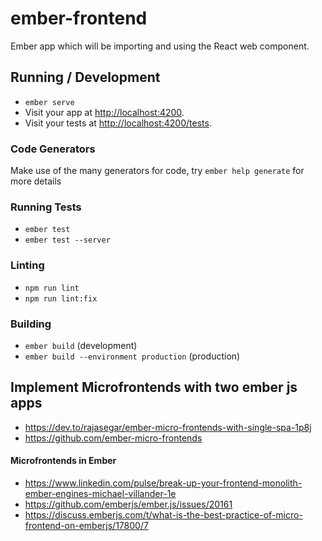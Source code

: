 # ember-frontend
Ember app which will be importing and using the React web component.

## Running / Development

* `ember serve`
* Visit your app at [http://localhost:4200](http://localhost:4200).
* Visit your tests at [http://localhost:4200/tests](http://localhost:4200/tests).

### Code Generators

Make use of the many generators for code, try `ember help generate` for more details

### Running Tests

* `ember test`
* `ember test --server`

### Linting

* `npm run lint`
* `npm run lint:fix`

### Building

* `ember build` (development)
* `ember build --environment production` (production)


## Implement Microfrontends with two ember js apps
- https://dev.to/rajasegar/ember-micro-frontends-with-single-spa-1p8j
- https://github.com/ember-micro-frontends



#### Microfrontends in Ember
- https://www.linkedin.com/pulse/break-up-your-frontend-monolith-ember-engines-michael-villander-1e
- https://github.com/emberjs/ember.js/issues/20161
- https://discuss.emberjs.com/t/what-is-the-best-practice-of-micro-frontend-on-emberjs/17800/7


